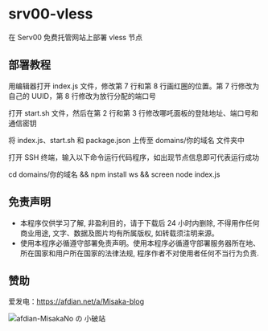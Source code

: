 # srv00-vless

在 Serv00 免费托管网站上部署 vless 节点

## 部署教程
用编辑器打开 index.js 文件，修改第 7 行和第 8 行画红圈的位置。第 7 行修改为自己的 UUID，第 8 行修改为放行分配的端口号

打开 start.sh 文件，然后在第 2 行和第 3 行修改哪吒面板的登陆地址、端口号和通信密钥

将 index.js、start.sh 和 package.json 上传至 domains/你的域名 文件夹中

打开 SSH 终端，输入以下命令运行代码程序，如出现节点信息即可代表运行成功

cd domains/你的域名 && npm install ws && screen node index.js

## 免责声明

* 本程序仅供学习了解, 非盈利目的，请于下载后 24 小时内删除, 不得用作任何商业用途, 文字、数据及图片均有所属版权, 如转载须注明来源。
* 使用本程序必循遵守部署免责声明。使用本程序必循遵守部署服务器所在地、所在国家和用户所在国家的法律法规, 程序作者不对使用者任何不当行为负责.

## 赞助

爱发电：https://afdian.net/a/Misaka-blog

![afdian-MisakaNo の 小破站](https://user-images.githubusercontent.com/122191366/211533469-351009fb-9ae8-4601-992a-abbf54665b68.jpg)
